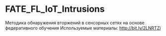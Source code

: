 # FATE_FL_IoT_Intrusions
Методика обнаружения вторжений в сенсорных сетях на основе федеративного обучения
Используемые материалы: http://bit.ly/2LNRTZi
